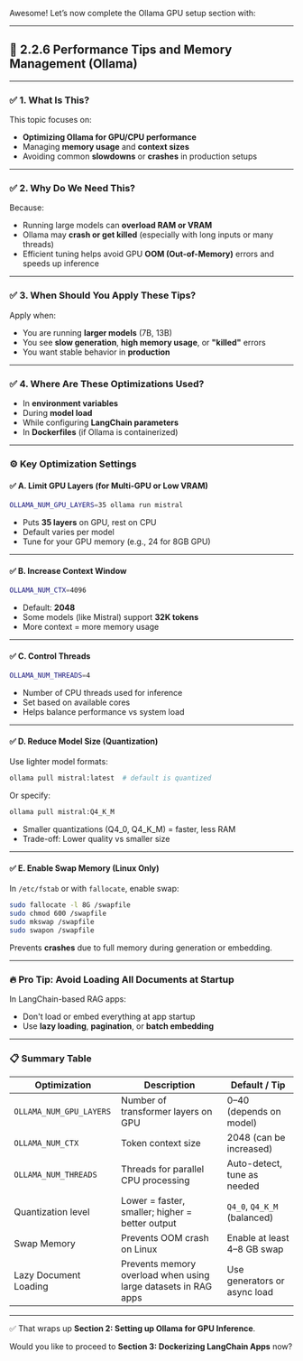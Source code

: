 Awesome! Let’s now complete the Ollama GPU setup section with:

---

## 🔹 **2.2.6 Performance Tips and Memory Management (Ollama)**

---

### ✅ 1. What Is This?

This topic focuses on:

* **Optimizing Ollama for GPU/CPU performance**
* Managing **memory usage** and **context sizes**
* Avoiding common **slowdowns** or **crashes** in production setups

---

### ✅ 2. Why Do We Need This?

Because:

* Running large models can **overload RAM or VRAM**
* Ollama may **crash or get killed** (especially with long inputs or many threads)
* Efficient tuning helps avoid GPU **OOM (Out-of-Memory)** errors and speeds up inference

---

### ✅ 3. When Should You Apply These Tips?

Apply when:

* You are running **larger models** (7B, 13B)
* You see **slow generation**, **high memory usage**, or **"killed"** errors
* You want stable behavior in **production**

---

### ✅ 4. Where Are These Optimizations Used?

* In **environment variables**
* During **model load**
* While configuring **LangChain parameters**
* In **Dockerfiles** (if Ollama is containerized)

---

### ⚙️ Key Optimization Settings

#### ✅ A. Limit GPU Layers (for Multi-GPU or Low VRAM)

```bash
OLLAMA_NUM_GPU_LAYERS=35 ollama run mistral
```

* Puts **35 layers** on GPU, rest on CPU
* Default varies per model
* Tune for your GPU memory (e.g., 24 for 8GB GPU)

---

#### ✅ B. Increase Context Window

```bash
OLLAMA_NUM_CTX=4096
```

* Default: **2048**
* Some models (like Mistral) support **32K tokens**
* More context = more memory usage

---

#### ✅ C. Control Threads

```bash
OLLAMA_NUM_THREADS=4
```

* Number of CPU threads used for inference
* Set based on available cores
* Helps balance performance vs system load

---

#### ✅ D. Reduce Model Size (Quantization)

Use lighter model formats:

```bash
ollama pull mistral:latest  # default is quantized
```

Or specify:

```bash
ollama pull mistral:Q4_K_M
```

* Smaller quantizations (Q4\_0, Q4\_K\_M) = faster, less RAM
* Trade-off: Lower quality vs smaller size

---

#### ✅ E. Enable Swap Memory (Linux Only)

In `/etc/fstab` or with `fallocate`, enable swap:

```bash
sudo fallocate -l 8G /swapfile
sudo chmod 600 /swapfile
sudo mkswap /swapfile
sudo swapon /swapfile
```

Prevents **crashes** due to full memory during generation or embedding.

---

### 🔥 Pro Tip: Avoid Loading All Documents at Startup

In LangChain-based RAG apps:

* Don't load or embed everything at app startup
* Use **lazy loading**, **pagination**, or **batch embedding**

---

### 📋 Summary Table

| Optimization            | Description                                                    | Default / Tip                |
| ----------------------- | -------------------------------------------------------------- | ---------------------------- |
| `OLLAMA_NUM_GPU_LAYERS` | Number of transformer layers on GPU                            | 0–40 (depends on model)      |
| `OLLAMA_NUM_CTX`        | Token context size                                             | 2048 (can be increased)      |
| `OLLAMA_NUM_THREADS`    | Threads for parallel CPU processing                            | Auto-detect, tune as needed  |
| Quantization level      | Lower = faster, smaller; higher = better output                | `Q4_0`, `Q4_K_M` (balanced)  |
| Swap Memory             | Prevents OOM crash on Linux                                    | Enable at least 4–8 GB swap  |
| Lazy Document Loading   | Prevents memory overload when using large datasets in RAG apps | Use generators or async load |

---

✅ That wraps up **Section 2: Setting up Ollama for GPU Inference**.

Would you like to proceed to **Section 3: Dockerizing LangChain Apps** now?
